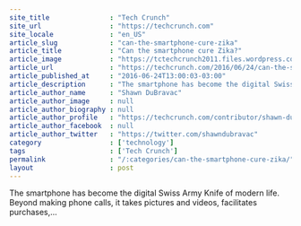 ```yaml
---
site_title               : "Tech Crunch"
site_url                 : "https://techcrunch.com"
site_locale              : "en_US"
article_slug             : "can-the-smartphone-cure-zika"
article_title            : "Can the smartphone cure Zika?"
article_image            : "https://tctechcrunch2011.files.wordpress.com/2016/06/gettyimages-513621708.jpg?w=764&h=400&crop=1"
article_url              : "https://techcrunch.com/2016/06/24/can-the-smartphone-cure-zika/"
article_published_at     : "2016-06-24T13:00:03-03:00"
article_description      : "The smartphone has become the digital Swiss Army Knife of modern life. Beyond making phone calls, it takes pictures and videos, facilitates purchases,..."
article_author_name      : "Shawn DuBravac"
article_author_image     : null
article_author_biography : null
article_author_profile   : "https://techcrunch.com/contributor/shawn-dubravac/"
article_author_facebook  : null
article_author_twitter   : "https://twitter.com/shawndubravac"
category                 : ['technology']
tags                     : ['Tech Crunch']
permalink                : "/:categories/can-the-smartphone-cure-zika/"
layout                   : post
---
```


The smartphone has become the digital Swiss Army Knife of modern life. Beyond making phone calls, it takes pictures and videos, facilitates purchases,...
